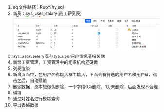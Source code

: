 1. sql文件路径：RuoYi/ry.sql
2. 新表：sys_user_salary(员工薪资表)
![binaryTree](README_PICTURE/QQ20201125-152101.png "binaryTree")
3. sys_user_salary表与sys_user用户信息表相关联
4. 新增工资管理，工资管理中的组织机构还没做
5. 列表渲染
6. 新增页面中，在用户名称输入框中输入，下面会有待选的用户名和用户id，点击之后，自动赋值
7. 删除数据，原本想做伪删除，一个字段0为删除，1为未删除，后面发现不合理
8. 编辑
9. 通过对姓名进行模糊查询
10. 导出表格数据